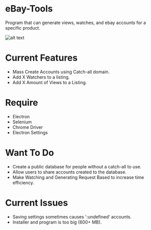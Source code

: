 # eBay-Tools
Program that can generate views, watches, and ebay accounts for a specific product.

![alt text](https://i.gyazo.com/80c37213dea4d3d216806ac530801460.png)



# Current Features
- Mass Create Accounts using Catch-all domain.
- Add X Watchers to a listing.
- Add X Amount of Views to a Listing.


# Require
- Electron
- Selenium
- Chrome Driver
- Electron Settings


# Want To Do
- Create a public database for people without a catch-all to use.
- Allow users to share accounts created to the database.
- Make Watching and Generating Request Based to increase time efficiency.

# Current Issues
- Saving settings sometimes causes ':undefined' accounts.
- Installer and program is too big (600+ MB).
